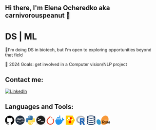 ## Hi there, I'm Elena Ocheredko aka carnivorouspeanut 👋
# DS | ML
🧬I'm doing DS in biotech, but I'm open to exploring opportunities beyond that field

🥅 2024 Goals: get involved in a Computer vision/NLP project

## Contact me:
<a href="[https://www.linkedin.com/in/your-linkedin-username/](https://www.linkedin.com/in/elena-ocheredko-b3893b167/)">
  <img src="https://upload.wikimedia.org/wikipedia/commons/c/ca/LinkedIn_logo_initials.png" alt="LinkedIn" width="30" height="30"/>
</a>

## Languages and Tools:
<img src="https://github.com/carnivorouspeanut/carnivorouspeanut/blob/main/profile_images/github.png" alt="Description" width="30" height="30" /> <img src="https://github.com/carnivorouspeanut/carnivorouspeanut/blob/main/profile_images/aws-photoaidcom-cropped.png" alt="Description" width="30" height="30" /> <img src="https://github.com/carnivorouspeanut/carnivorouspeanut/blob/main/profile_images/Python-logo-notext.svg.png" alt="Description" width="30" height="30" /> <img src="https://github.com/carnivorouspeanut/carnivorouspeanut/blob/main/profile_images/commandline.png" alt="Description" width="30" height="30" /> <img src="https://github.com/carnivorouspeanut/carnivorouspeanut/blob/main/profile_images/pytorch.jpg" alt="Description" width="25" height="30" /> <img src="https://github.com/carnivorouspeanut/carnivorouspeanut/blob/main/profile_images/Docker_logo.png" alt="Description" width="30" height="30" />  <img src="https://github.com/carnivorouspeanut/carnivorouspeanut/blob/main/profile_images/CatBoostLogo.png" alt="Description" width="30" height="30" /> <img src="https://github.com/carnivorouspeanut/carnivorouspeanut/blob/main/profile_images/R.png" alt="Description" width="30" height="30" /> <img src="https://github.com/carnivorouspeanut/carnivorouspeanut/blob/main/profile_images/sql.png" alt="Description" width="30" height="30" /> <img src="https://github.com/carnivorouspeanut/carnivorouspeanut/blob/main/profile_images/Scikit_learn_logo_small.svg.png" alt="Description" width="45" height="30" />










